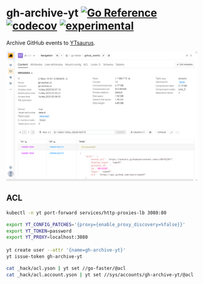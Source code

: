 # gh-archive-yt [![Go Reference](https://img.shields.io/badge/go-pkg-00ADD8)](https://pkg.go.dev/github.com/go-faster/gh-archive-yt#section-documentation) [![codecov](https://img.shields.io/codecov/c/github/go-faster/gh-archive-yt?label=cover)](https://codecov.io/gh/go-faster/gh-archive-yt) [![experimental](https://img.shields.io/badge/-experimental-blueviolet)](https://go-faster.org/docs/projects/status#experimental)

Archive GitHub events to [YTsaurus](https://ytsaurus.tech/).

<img src="screen.png" alt="screen">

## ACL

```bash
kubectl -n yt port-forward services/http-proxies-lb 3080:80
```

```bash
export YT_CONFIG_PATCHES='{proxy={enable_proxy_discovery=%false}}'
export YT_TOKEN=password
export YT_PROXY=localhost:3080

yt create user --attr '{name=gh-archive-yt}'
yt issue-token gh-archive-yt
```

```bash
cat _hack/acl.yson | yt set //go-faster/@acl
cat _hack/acl.account.yson | yt set //sys/accounts/gh-archive-yt/@acl
```
